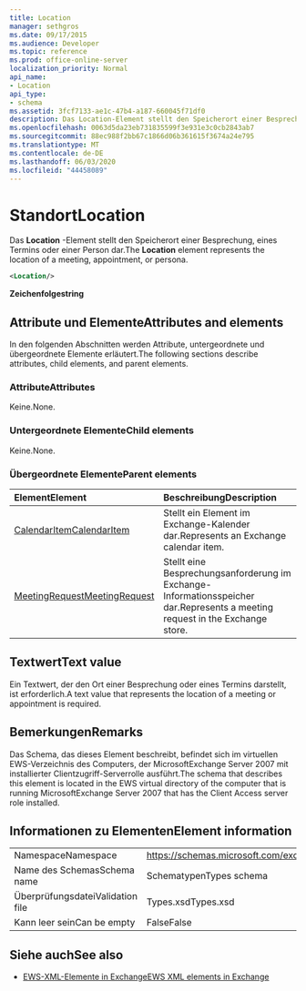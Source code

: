 ```yaml
---
title: Location
manager: sethgros
ms.date: 09/17/2015
ms.audience: Developer
ms.topic: reference
ms.prod: office-online-server
localization_priority: Normal
api_name:
- Location
api_type:
- schema
ms.assetid: 3fcf7133-ae1c-47b4-a187-660045f71df0
description: Das Location-Element stellt den Speicherort einer Besprechung, eines Termins oder einer Person dar.
ms.openlocfilehash: 0063d5da23eb731835599f3e931e3c0cb2843ab7
ms.sourcegitcommit: 88ec988f2bb67c1866d06b361615f3674a24e795
ms.translationtype: MT
ms.contentlocale: de-DE
ms.lasthandoff: 06/03/2020
ms.locfileid: "44458089"
---
```

# <a name="location"></a><span data-ttu-id="605c1-103">Standort</span><span class="sxs-lookup"><span data-stu-id="605c1-103">Location</span></span>

<span data-ttu-id="605c1-104">Das **Location** -Element stellt den Speicherort einer Besprechung, eines Termins oder einer Person dar.</span><span class="sxs-lookup"><span data-stu-id="605c1-104">The **Location** element represents the location of a meeting, appointment, or persona.</span></span> 
  
```xml
<Location/>
```

 <span data-ttu-id="605c1-105">**Zeichenfolge**</span><span class="sxs-lookup"><span data-stu-id="605c1-105">**string**</span></span>
## <a name="attributes-and-elements"></a><span data-ttu-id="605c1-106">Attribute und Elemente</span><span class="sxs-lookup"><span data-stu-id="605c1-106">Attributes and elements</span></span>

<span data-ttu-id="605c1-107">In den folgenden Abschnitten werden Attribute, untergeordnete und übergeordnete Elemente erläutert.</span><span class="sxs-lookup"><span data-stu-id="605c1-107">The following sections describe attributes, child elements, and parent elements.</span></span>
  
### <a name="attributes"></a><span data-ttu-id="605c1-108">Attribute</span><span class="sxs-lookup"><span data-stu-id="605c1-108">Attributes</span></span>

<span data-ttu-id="605c1-109">Keine.</span><span class="sxs-lookup"><span data-stu-id="605c1-109">None.</span></span>
  
### <a name="child-elements"></a><span data-ttu-id="605c1-110">Untergeordnete Elemente</span><span class="sxs-lookup"><span data-stu-id="605c1-110">Child elements</span></span>

<span data-ttu-id="605c1-111">Keine.</span><span class="sxs-lookup"><span data-stu-id="605c1-111">None.</span></span>
  
### <a name="parent-elements"></a><span data-ttu-id="605c1-112">Übergeordnete Elemente</span><span class="sxs-lookup"><span data-stu-id="605c1-112">Parent elements</span></span>

|<span data-ttu-id="605c1-113">**Element**</span><span class="sxs-lookup"><span data-stu-id="605c1-113">**Element**</span></span>|<span data-ttu-id="605c1-114">**Beschreibung**</span><span class="sxs-lookup"><span data-stu-id="605c1-114">**Description**</span></span>|
|:-----|:-----|
|[<span data-ttu-id="605c1-115">CalendarItem</span><span class="sxs-lookup"><span data-stu-id="605c1-115">CalendarItem</span></span>](calendaritem.md) <br/> |<span data-ttu-id="605c1-116">Stellt ein Element im Exchange-Kalender dar.</span><span class="sxs-lookup"><span data-stu-id="605c1-116">Represents an Exchange calendar item.</span></span>  <br/> |
|[<span data-ttu-id="605c1-117">MeetingRequest</span><span class="sxs-lookup"><span data-stu-id="605c1-117">MeetingRequest</span></span>](meetingrequest.md) <br/> |<span data-ttu-id="605c1-118">Stellt eine Besprechungsanforderung im Exchange-Informationsspeicher dar.</span><span class="sxs-lookup"><span data-stu-id="605c1-118">Represents a meeting request in the Exchange store.</span></span>  <br/> |
   
## <a name="text-value"></a><span data-ttu-id="605c1-119">Textwert</span><span class="sxs-lookup"><span data-stu-id="605c1-119">Text value</span></span>

<span data-ttu-id="605c1-120">Ein Textwert, der den Ort einer Besprechung oder eines Termins darstellt, ist erforderlich.</span><span class="sxs-lookup"><span data-stu-id="605c1-120">A text value that represents the location of a meeting or appointment is required.</span></span>
  
## <a name="remarks"></a><span data-ttu-id="605c1-121">Bemerkungen</span><span class="sxs-lookup"><span data-stu-id="605c1-121">Remarks</span></span>

<span data-ttu-id="605c1-122">Das Schema, das dieses Element beschreibt, befindet sich im virtuellen EWS-Verzeichnis des Computers, der MicrosoftExchange Server 2007 mit installierter Clientzugriff-Serverrolle ausführt.</span><span class="sxs-lookup"><span data-stu-id="605c1-122">The schema that describes this element is located in the EWS virtual directory of the computer that is running MicrosoftExchange Server 2007 that has the Client Access server role installed.</span></span>
  
## <a name="element-information"></a><span data-ttu-id="605c1-123">Informationen zu Elementen</span><span class="sxs-lookup"><span data-stu-id="605c1-123">Element information</span></span>

|||
|:-----|:-----|
|<span data-ttu-id="605c1-124">Namespace</span><span class="sxs-lookup"><span data-stu-id="605c1-124">Namespace</span></span>  <br/> |https://schemas.microsoft.com/exchange/services/2006/types  <br/> |
|<span data-ttu-id="605c1-125">Name des Schemas</span><span class="sxs-lookup"><span data-stu-id="605c1-125">Schema name</span></span>  <br/> |<span data-ttu-id="605c1-126">Schematypen</span><span class="sxs-lookup"><span data-stu-id="605c1-126">Types schema</span></span>  <br/> |
|<span data-ttu-id="605c1-127">Überprüfungsdatei</span><span class="sxs-lookup"><span data-stu-id="605c1-127">Validation file</span></span>  <br/> |<span data-ttu-id="605c1-128">Types.xsd</span><span class="sxs-lookup"><span data-stu-id="605c1-128">Types.xsd</span></span>  <br/> |
|<span data-ttu-id="605c1-129">Kann leer sein</span><span class="sxs-lookup"><span data-stu-id="605c1-129">Can be empty</span></span>  <br/> |<span data-ttu-id="605c1-130">False</span><span class="sxs-lookup"><span data-stu-id="605c1-130">False</span></span>  <br/> |
   
## <a name="see-also"></a><span data-ttu-id="605c1-131">Siehe auch</span><span class="sxs-lookup"><span data-stu-id="605c1-131">See also</span></span>



- [<span data-ttu-id="605c1-132">EWS-XML-Elemente in Exchange</span><span class="sxs-lookup"><span data-stu-id="605c1-132">EWS XML elements in Exchange</span></span>](ews-xml-elements-in-exchange.md)

